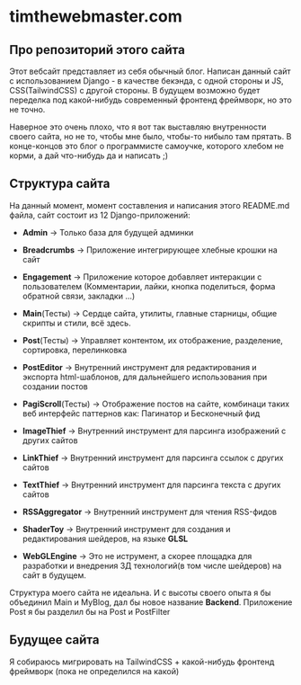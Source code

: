 # timthewebmaster.com

## Про репозиторий этого сайта
Этот вебсайт представляет из себя обычный блог. Написан данный сайт с использованием Django - в качестве бекэнда, с одной стороны
и JS, CSS(TailwindCSS) с другой стороны. В будущем возможно будет переделка под какой-нибудь современный фронтенд фреймворк, но это не точно.

Наверное это очень плохо, что я вот так выставляю внутренности своего сайта, но не то, чтобы мне было, чтобы-то нибыло там прятать.
В конце-концов это блог о программисте самоучке, которого хлебом не корми, а дай что-нибудь да и написать ;)

## Структура сайта
На данный момент, момент составления и написания этого README.md файла, сайт состоит из 12 Django-приложений:
* **Admin**             -> Только база для будущей админки

* **Breadcrumbs**       -> Приложение интегрирующее хлебные крошки на сайт
* **Engagement**        -> Приложение которое добавляет интеракции с пользователем (Комментарии, лайки, кнопка поделиться, форма обратной связи, закладки ...)

* **Main**(Тесты)              -> Сердце сайта, утилиты, главные старницы, общие скрипты и стили, всё здесь.
* **Post**(Тесты)              -> Управляет контентом, их отображение, разделение, сортировка, перелинковка
* **PostEditor**                -> Внутренний инструмент для редактирования и экспорта html-шаблонов, для дальнейшего использования при создании постов
* **PagiScroll**(Тесты)        -> Отображение постов на сайте, комбинаци таких веб интерфейс паттернов как: Пагинатор и Бесконечный фид

* **ImageThief**        -> Внутренний инструмент для парсинга изображений с других сайтов
* **LinkThief**         -> Внутренний инструмент для парсинга ссылок с других сайтов
* **TextThief**         -> Внутренний инструмент для парсинга текста с других сайтов
* **RSSAggregator**     -> Внутренний инструмент для чтения RSS-фидов
* **ShaderToy**         -> Внутренний инструмент для создания и редактирования шейдеров, на языке **GLSL**
* **WebGLEngine**       -> Это не иструмент, а скорее площадка для разработки и внедрения 3Д технологий(в том числе шейдеров) на сайт в будущем.

Структура моего сайта не идеальна. И с высоты своего опыта я бы объединил Main и MyBlog, дал бы новое название **Backend**. Приложение Post я бы
разделил бы на Post и PostFilter

## Будущее сайта
Я собираюсь мигрировать на TailwindCSS + какой-нибудь фронтенд фреймворк (пока не определился на какой)